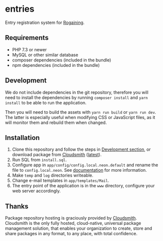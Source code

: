 entries
=======

Entry registration system for [Rogaining](http://en.wikipedia.org/wiki/Rogaining).

Requirements
------------

* PHP 7.3 or newer
* MySQL or other similar database
* composer dependencies (included in the bundle)
* npm dependencies (included in the bundle)

Development
-----------

We do not include dependencies in the git repository, therefore you will need to install the dependencies by running `composer install` and `yarn install` to be able to run the application.

Then you will need to build the assets with `yarn run build` or `yarn run dev`. The latter is especially useful when modifying CSS or JavaScript files, as it will monitor them and rebuild them when changed.

Installation
------------
1. Clone this repository and follow the steps in [Development section](#development), or download package from [Cloudsmith](https://cloudsmith.io/~entries-for-rogaining/repos/entries/packages/) ([latest](https://cloudsmith.io/~entries-for-rogaining/repos/entries/packages/?q=version%3Alatest)).
2. Run SQL from `install.sql`.
3. Configure app in `app/config/config.local.neon.default` and rename the file to `config.local.neon`. See [documentation](docs/configuration.md) for more information.
4. Make `temp` and `log` directories writeable.
5. Change e-mail templates in `app/templates/Mail`.
6. The entry point of the application is in the `www` directory, configure your web server accordingly.

## Thanks
Package repository hosting is graciously provided by [Cloudsmith](https://cloudsmith.com). Cloudsmith is the only fully hosted, cloud-native, universal package management solution, that enables your organization to create, store and share packages in any format, to any place, with total confidence.
